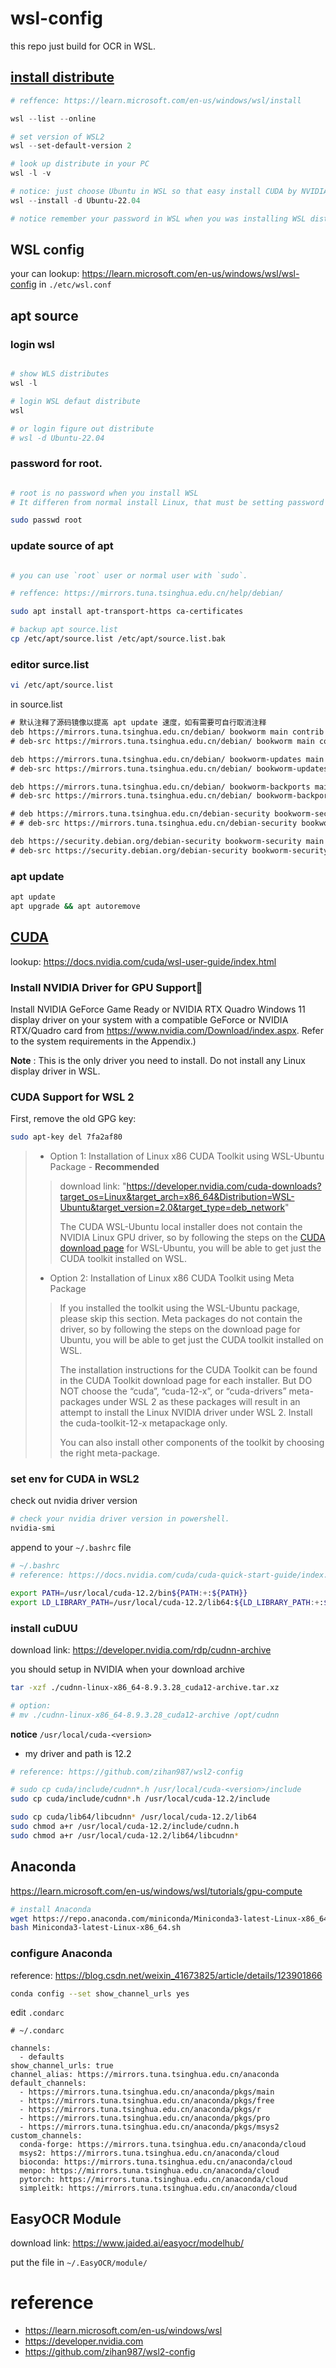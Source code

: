 # wsl-config

this repo just build for OCR in WSL.

## [install distribute](https://learn.microsoft.com/en-us/windows/wsl/install)

```powershell
# reffence: https://learn.microsoft.com/en-us/windows/wsl/install

wsl --list --online

# set version of WSL2
wsl --set-default-version 2

# look up distribute in your PC
wsl -l -v

# notice: just choose Ubuntu in WSL so that easy install CUDA by NVIDIA Office website.
wsl --install -d Ubuntu-22.04

# notice remember your password in WSL when you was installing WSL distribute

```

## WSL config

your can lookup: https://learn.microsoft.com/en-us/windows/wsl/wsl-config
in `./etc/wsl.conf`

## apt source

### login wsl

```powershell

# show WLS distributes
wsl -l

# login WSL defaut distribute
wsl 

# or login figure out distribute
# wsl -d Ubuntu-22.04

```

### password for root.

```bash

# root is no password when you install WSL
# It differen from normal install Linux, that must be setting password for root when you was installing Linux.

sudo passwd root

```

### update source of apt

```bash

# you can use `root` user or normal user with `sudo`.

# reffence: https://mirrors.tuna.tsinghua.edu.cn/help/debian/

sudo apt install apt-transport-https ca-certificates

# backup apt source.list
cp /etc/apt/source.list /etc/apt/source.list.bak

```

### editor surce.list

```bash
vi /etc/apt/source.list
```

in source.list

```txt
# 默认注释了源码镜像以提高 apt update 速度，如有需要可自行取消注释
deb https://mirrors.tuna.tsinghua.edu.cn/debian/ bookworm main contrib non-free non-free-firmware
# deb-src https://mirrors.tuna.tsinghua.edu.cn/debian/ bookworm main contrib non-free non-free-firmware

deb https://mirrors.tuna.tsinghua.edu.cn/debian/ bookworm-updates main contrib non-free non-free-firmware
# deb-src https://mirrors.tuna.tsinghua.edu.cn/debian/ bookworm-updates main contrib non-free non-free-firmware

deb https://mirrors.tuna.tsinghua.edu.cn/debian/ bookworm-backports main contrib non-free non-free-firmware
# deb-src https://mirrors.tuna.tsinghua.edu.cn/debian/ bookworm-backports main contrib non-free non-free-firmware

# deb https://mirrors.tuna.tsinghua.edu.cn/debian-security bookworm-security main contrib non-free non-free-firmware
# # deb-src https://mirrors.tuna.tsinghua.edu.cn/debian-security bookworm-security main contrib non-free non-free-firmware

deb https://security.debian.org/debian-security bookworm-security main contrib non-free non-free-firmware
# deb-src https://security.debian.org/debian-security bookworm-security main contrib non-free non-free-firmware
```

### apt update

```bash
apt update
apt upgrade && apt autoremove
```
## [CUDA](https://docs.nvidia.com/cuda/wsl-user-guide/index.html)

lookup: https://docs.nvidia.com/cuda/wsl-user-guide/index.html

### Install NVIDIA Driver for GPU Support

Install NVIDIA GeForce Game Ready or NVIDIA RTX Quadro Windows 11 display driver on your system with a compatible GeForce or NVIDIA RTX/Quadro card from https://www.nvidia.com/Download/index.aspx. Refer to the system requirements in the Appendix.)

**Note** : This is the only driver you need to install. Do not install any Linux display driver in WSL.


### CUDA Support for WSL 2

First, remove the old GPG key:

```bash
sudo apt-key del 7fa2af80
```

> * Option 1: Installation of Linux x86 CUDA Toolkit using WSL-Ubuntu Package - **Recommended**
> 
> > download link: "https://developer.nvidia.com/cuda-downloads?target_os=Linux&target_arch=x86_64&Distribution=WSL-Ubuntu&target_version=2.0&target_type=deb_network"
> >
> > The CUDA WSL-Ubuntu local installer does not contain the NVIDIA Linux GPU driver, so by following the steps on the [CUDA download page](https://developer.nvidia.com/cuda-downloads?target_os=Linux&target_arch=x86_64&Distribution=WSL-Ubuntu&target_version=2.0&target_type=deb_network) for WSL-Ubuntu, you will be able to get just the CUDA toolkit installed on WSL.
> 
> * Option 2: Installation of Linux x86 CUDA Toolkit using Meta Package
> 
> > If you installed the toolkit using the WSL-Ubuntu package, please skip this section. Meta packages do not contain the driver, so by following the steps on the download page for Ubuntu, you will be able to get just the CUDA toolkit installed on WSL.
> >
> > The installation instructions for the CUDA Toolkit can be found in the CUDA Toolkit download page for each installer. But DO NOT choose the “cuda”, “cuda-12-x”, or “cuda-drivers” meta-packages under WSL 2 as these packages will result in an attempt to install the Linux NVIDIA driver under WSL 2. Install the cuda-toolkit-12-x metapackage only.
> >
> > You can also install other components of the toolkit by choosing the right meta-package.

### set env for CUDA in WSL2

check out nvidia driver version

```powershell
# check your nvidia driver version in powershell.
nvidia-smi

```

append to your `~/.bashrc` file

```bash
# ~/.bashrc
# reference: https://docs.nvidia.com/cuda/cuda-quick-start-guide/index.html

export PATH=/usr/local/cuda-12.2/bin${PATH:+:${PATH}}
export LD_LIBRARY_PATH=/usr/local/cuda-12.2/lib64:${LD_LIBRARY_PATH:+:${LD_LIBRARY_PATH}}

```

### install cuDUU

download link: https://developer.nvidia.com/rdp/cudnn-archive

you should setup in NVIDIA when your download archive


```bash
tar -xzf ./cudnn-linux-x86_64-8.9.3.28_cuda12-archive.tar.xz

# option:
# mv ./cudnn-linux-x86_64-8.9.3.28_cuda12-archive /opt/cudnn

```

**notice** `/usr/local/cuda-<version>`
* my driver and path is 12.2

```bash
# reference: https://github.com/zihan987/wsl2-config

# sudo cp cuda/include/cudnn*.h /usr/local/cuda-<version>/include
sudo cp cuda/include/cudnn*.h /usr/local/cuda-12.2/include

sudo cp cuda/lib64/libcudnn* /usr/local/cuda-12.2/lib64
sudo chmod a+r /usr/local/cuda-12.2/include/cudnn.h 
sudo chmod a+r /usr/local/cuda-12.2/lib64/libcudnn*
```

## Anaconda

https://learn.microsoft.com/en-us/windows/wsl/tutorials/gpu-compute

```bash
# install Anaconda
wget https://repo.anaconda.com/miniconda/Miniconda3-latest-Linux-x86_64.sh
bash Miniconda3-latest-Linux-x86_64.sh
```

### configure Anaconda

reference: https://blog.csdn.net/weixin_41673825/article/details/123901866

```bash
conda config --set show_channel_urls yes
```

edit `.condarc`

```
# ~/.condarc

channels:
  - defaults
show_channel_urls: true
channel_alias: https://mirrors.tuna.tsinghua.edu.cn/anaconda
default_channels:
  - https://mirrors.tuna.tsinghua.edu.cn/anaconda/pkgs/main
  - https://mirrors.tuna.tsinghua.edu.cn/anaconda/pkgs/free
  - https://mirrors.tuna.tsinghua.edu.cn/anaconda/pkgs/r
  - https://mirrors.tuna.tsinghua.edu.cn/anaconda/pkgs/pro
  - https://mirrors.tuna.tsinghua.edu.cn/anaconda/pkgs/msys2
custom_channels:
  conda-forge: https://mirrors.tuna.tsinghua.edu.cn/anaconda/cloud
  msys2: https://mirrors.tuna.tsinghua.edu.cn/anaconda/cloud
  bioconda: https://mirrors.tuna.tsinghua.edu.cn/anaconda/cloud
  menpo: https://mirrors.tuna.tsinghua.edu.cn/anaconda/cloud
  pytorch: https://mirrors.tuna.tsinghua.edu.cn/anaconda/cloud
  simpleitk: https://mirrors.tuna.tsinghua.edu.cn/anaconda/cloud

```

## EasyOCR Module

download link: https://www.jaided.ai/easyocr/modelhub/

put the file in `~/.EasyOCR/module/`


# reference

* https://learn.microsoft.com/en-us/windows/wsl
* https://developer.nvidia.com
* https://github.com/zihan987/wsl2-config
